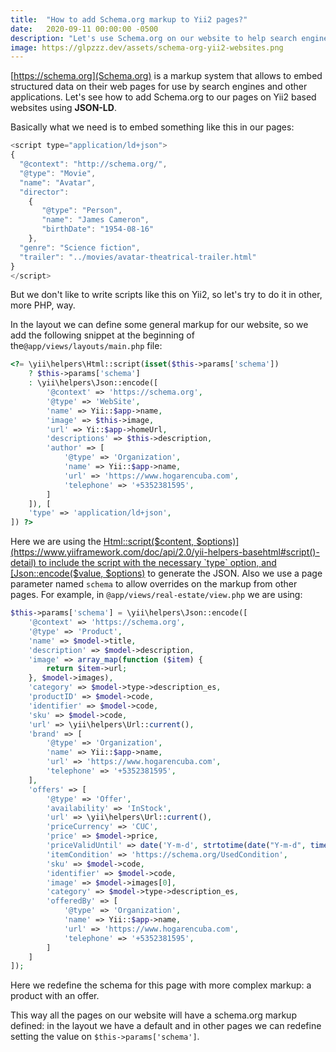 ```yaml
---
title:  "How to add Schema.org markup to Yii2 pages?"
date:   2020-09-11 00:00:00 -0500
description: "Let's use Schema.org on our website to help search engines to know more about the content of this URL. Here I'll you how to do it on Yii2 applications."
image: https://glpzzz.dev/assets/schema-org-yii2-websites.png
---
```

[https://schema.org](Schema.org) is a markup system that allows to embed structured data on their web pages for use by search engines and other applications. Let's see how to add Schema.org to our pages on Yii2 based websites using **JSON-LD**.

Basically what we need is to embed something like this in our pages:

```javascript
<script type="application/ld+json">
{ 
  "@context": "http://schema.org/",
  "@type": "Movie",
  "name": "Avatar",
  "director": 
    { 
       "@type": "Person",
       "name": "James Cameron",
       "birthDate": "1954-08-16"
    },
  "genre": "Science fiction",
  "trailer": "../movies/avatar-theatrical-trailer.html" 
}
</script>
```

But we don't like to write scripts like this on Yii2, so let's try to do it in other, more PHP,  way.

In the layout we can define some general markup for our website, so we add the following snippet at the beginning of the`@app/views/layouts/main.php` file:

```php
<?= \yii\helpers\Html::script(isset($this->params['schema'])
    ? $this->params['schema']
    : \yii\helpers\Json::encode([
        '@context' => 'https://schema.org',
        '@type' => 'WebSite',
        'name' => Yii::$app->name,
        'image' => $this->image,
        'url' => Yi::$app->homeUrl,
        'descriptions' => $this->description,
        'author' => [
            '@type' => 'Organization',
            'name' => Yii::$app->name,
            'url' => 'https://www.hogarencuba.com',
            'telephone' => '+5352381595',
        ]
    ]), [
    'type' => 'application/ld+json',
]) ?>
```

Here we are using the [Html::script($content, $options)](https://www.yiiframework.com/doc/api/2.0/yii-helpers-basehtml#script()-detail) to include the script with the necessary `type` option,  and [Json::encode($value, $options)](https://www.yiiframework.com/doc/api/2.0/yii-helpers-basejson#encode()-detail) to generate the JSON. Also we use a page parameter named `schema` to allow overrides on the markup from other pages. For example, in `@app/views/real-estate/view.php` we are using:

```php
$this->params['schema'] = \yii\helpers\Json::encode([
    '@context' => 'https://schema.org',
    '@type' => 'Product',
    'name' => $model->title,
    'description' => $model->description,
    'image' => array_map(function ($item) {
        return $item->url;
    }, $model->images),
    'category' => $model->type->description_es,
    'productID' => $model->code,
    'identifier' => $model->code,
    'sku' => $model->code,
    'url' => \yii\helpers\Url::current(),
    'brand' => [
        '@type' => 'Organization',
        'name' => Yii::$app->name,
        'url' => 'https://www.hogarencuba.com',
        'telephone' => '+5352381595',
    ],
    'offers' => [
        '@type' => 'Offer',
        'availability' => 'InStock',
        'url' => \yii\helpers\Url::current(),
        'priceCurrency' => 'CUC',
        'price' => $model->price,
        'priceValidUntil' => date('Y-m-d', strtotime(date("Y-m-d", time()) . " + 365 day")),
        'itemCondition' => 'https://schema.org/UsedCondition',
        'sku' => $model->code,
        'identifier' => $model->code,
        'image' => $model->images[0],
        'category' => $model->type->description_es,
        'offeredBy' => [
            '@type' => 'Organization',
            'name' => Yii::$app->name,
            'url' => 'https://www.hogarencuba.com',
            'telephone' => '+5352381595',
        ]
    ]
]);
```

Here we redefine the schema for this page with more complex markup: a product with an offer. 

This way all the pages on our website will have a schema.org markup defined: in the layout we have a default and in other pages we can redefine setting the value on  `$this->params['schema']`.
